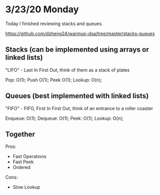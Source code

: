 # 3/23/20 Monday 

Today I finished reviewing stacks and queues.  

https://github.com/dzheng24/warmup-dsa/tree/master/stacks-queues

## Stacks (can be implemented using arrays or linked lists)
"LIFO" - Last In First Out, think of them as a stack of plates

Pop: O(1);
Push O(1);
Peek O(1);
Lookup: O(n);

## Queues (best implemented with linked lists)
"FIFO" - FIFO, First In First Out, think of an entrance to a roller coaster

Enqueue: O(1);
Dequeue: O(1);
Peek: O(1);
Lookup: O(n);

## Together
Pros:
  - Fast Operations
  - Fast Peek
  - Ordered

Cons:
  - Slow Lookup